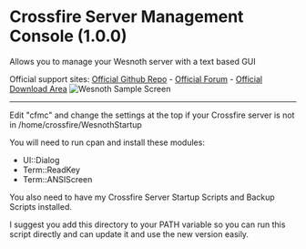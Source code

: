 # Crossfire Server Management Console (1.0.0)
Allows you to manage your Wesnoth server with a text based GUI

Official support sites: [Official Github Repo](https://github.com/fstltna/WesnothManagementConsole) - [Official Forum](https://wesnoth.gameplayer.club/index.php/forum/wesnoth-server-tools)  - [Official Download Area](https://wesnoth.gameplayer.club/index.php/downloads/category/5-wesnoth-server-tools)
![Wesnoth Sample Screen](https://wesnoth.gameplayer.club/The_Battle_for_Wesnoth.jpg)

---

Edit "cfmc" and change the settings at the top if your Crossfire server is not in /home/crossfire/WesnothStartup

You will need to run cpan and install these modules:

- UI::Dialog
- Term::ReadKey
- Term::ANSIScreen

You also need to have my Crossfire Server Startup Scripts and Backup Scripts installed.

I suggest you add this directory to your PATH variable so you can run this script directly and can update it and use the new version easily.
